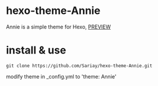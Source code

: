 # hexo-theme-Annie
Annie is a simple theme for Hexo, [PREVIEW](https://github.com/)
# install & use
```
git clone https://github.com/Sariay/hexo-theme-Annie.git

```

modify theme in _config.yml to 'theme: Annie'
